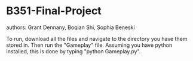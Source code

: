 # B351-Final-Project

authors: Grant Dennany, Boqian Shi, Sophia Beneski

To run, download all the files and navigate to the directory you have them stored in. Then run the "Gameplay" file. Assuming you have python installed, this is done by typing "python Gameplay.py".
